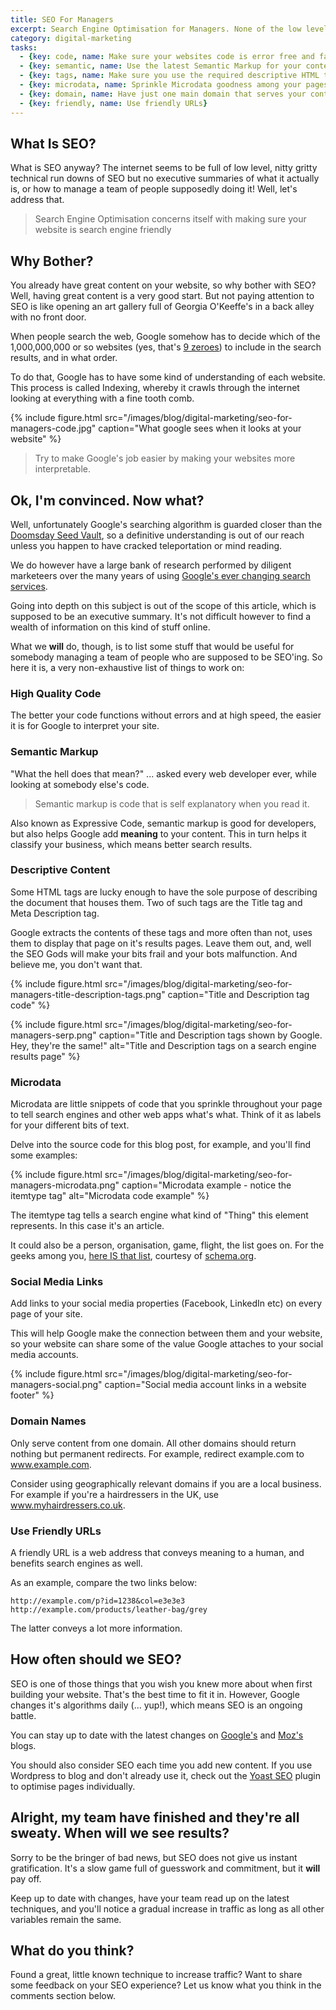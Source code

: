 ```yaml
---
title: SEO For Managers
excerpt: Search Engine Optimisation for Managers. None of the low level nitty gritty, just a high level summary document of what it means to SEO, and how to manage people who do it.
category: digital-marketing
tasks:
  - {key: code, name: Make sure your websites code is error free and fast}
  - {key: semantic, name: Use the latest Semantic Markup for your content}
  - {key: tags, name: Make sure you use the required descriptive HTML tags}
  - {key: microdata, name: Sprinkle Microdata goodness among your pages}
  - {key: domain, name: Have just one main domain that serves your content}
  - {key: friendly, name: Use friendly URLs}
---
```


## What Is SEO?

What is SEO anyway? The internet seems to be full of low level, nitty gritty technical run downs of SEO but no executive summaries of what it actually is, or how to manage a team of people supposedly doing it! Well, let's address that.

> Search Engine Optimisation concerns itself with making sure your website is search engine friendly

## Why Bother?

You already have great content on your website, so why bother with SEO? Well, having great content is a very good start. But not paying attention to SEO is like opening an art gallery full of Georgia O'Keeffe's in a back alley with no front door. 

When people search the web, Google somehow has to decide which of the 1,000,000,000 or so websites (yes, that's [9 zeroes](http://www.internetlivestats.com/total-number-of-websites/)) to include in the search results, and in what order. 

To do that, Google has to have some kind of understanding of each website. This process is called Indexing, whereby it crawls through the internet looking at everything with a fine tooth comb. 

{% include figure.html src="/images/blog/digital-marketing/seo-for-managers-code.jpg" caption="What google sees when it looks at your website"  %}

> Try to make Google's job easier by making your websites more interpretable.

## Ok, I'm convinced. Now what?

Well, unfortunately Google's searching algorithm is guarded closer than the [Doomsday Seed Vault](http://www.globalresearch.ca/doomsday-seed-vault-in-the-arctic-2/23503), so a definitive understanding is out of our reach unless you happen to have cracked teleportation or mind reading.

We do however have a large bank of research performed by diligent marketeers over the many years of using [Google's ever changing search services](https://moz.com/google-algorithm-change).

Going into depth on this subject is out of the scope of this article, which is supposed to be an executive summary. It's not difficult however to find a wealth of information on this kind of stuff online.

What we **will** do, though, is to list some stuff that would be useful for somebody managing a team of people who are supposed to be SEO'ing. So here it is, a very non-exhaustive list of things to work on:

### High Quality Code

The better your code functions without errors and at high speed, the easier it is for Google to interpret your site.

### Semantic Markup

"What the hell does that mean?" ... asked every web developer ever, while looking at somebody else's code.

> Semantic markup is code that is self explanatory when you read it.

Also known as Expressive Code, semantic markup is good for developers, but also helps Google add **meaning** to your content. This in turn helps it classify your business, which means better search results.

### Descriptive Content

Some HTML tags are lucky enough to have the sole purpose of describing the document that houses them. Two of such tags are the Title tag and Meta Description tag. 

Google extracts the contents of these tags and more often than not, uses them to display that page on it's results pages. Leave them out, and, well the SEO Gods will make your bits frail and your bots malfunction. And believe me, you don't want that.

{% include figure.html src="/images/blog/digital-marketing/seo-for-managers-title-description-tags.png" caption="Title and Description tag code"  %}

{% include figure.html src="/images/blog/digital-marketing/seo-for-managers-serp.png" caption="Title and Description tags shown by Google. Hey, they're the same!" alt="Title and Description tags on a search engine results page" %}

### Microdata

Microdata are little snippets of code that you sprinkle throughout your page to tell search engines and other web apps what's what. Think of it as labels for your different bits of text. 

Delve into the source code for this blog post, for example, and you'll find some examples:

{% include figure.html src="/images/blog/digital-marketing/seo-for-managers-microdata.png" caption="Microdata example - notice the itemtype tag" alt="Microdata code example" %}

The itemtype tag tells a search engine what kind of "Thing" this element represents. In this case it's an article. 

It could also be a person, organisation, game, flight, the list goes on. For the geeks among you, [here IS that list](https://schema.org/docs/full.html), courtesy of [schema.org](http://schema.org).

### Social Media Links

Add links to your social media properties (Facebook, LinkedIn etc) on every page of your site. 

This will help Google make the connection between them and your website, so your website can share some of the value Google attaches to your social media accounts.

{% include figure.html src="/images/blog/digital-marketing/seo-for-managers-social.png" caption="Social media account links in a website footer" %} 

### Domain Names

Only serve content from one domain. All other domains should return nothing but permanent redirects. For example, redirect example.com to www.example.com.

Consider using geographically relevant domains if you are a local business. For example if you're a hairdressers in the UK, use www.myhairdressers.co.uk.

### Use Friendly URLs

A friendly URL is a web address that conveys meaning to a human, and benefits search engines as well. 

As an example, compare the two links below:

    http://example.com/p?id=1238&col=e3e3e3
    http://example.com/products/leather-bag/grey

The latter conveys a lot more information.

## How often should we SEO?

SEO is one of those things that you wish you knew more about when first building your website. That's the best time to fit it in. However, Google changes it's algorithms daily (... yup!), which means SEO is an ongoing battle.

You can stay up to date with the latest changes on [Google's](https://webmasters.googleblog.com/) and [Moz's](https://moz.com/google-algorithm-change) blogs. 

You should also consider SEO each time you add new content. If you use Wordpress to blog and don't already use it, check out the [Yoast SEO](https://en-gb.wordpress.org/plugins/wordpress-seo/) plugin to optimise pages individually. 

## Alright, my team have finished and they're all sweaty. When will we see results?

Sorry to be the bringer of bad news, but SEO does not give us instant gratification. It's a slow game full of guesswork and commitment, but it **will** pay off. 

Keep up to date with changes, have your team read up on the latest techniques, and you'll notice a gradual increase in traffic as long as all other variables remain the same.

## What do you think?

Found a great, little known technique to increase traffic? Want to share some feedback on your SEO experience? Let us know what you think in the comments section below.
